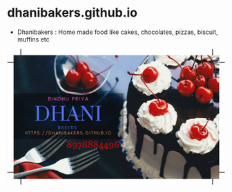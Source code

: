 # dhanibakers.github.io

- Dhanibakers   :  Home made food like cakes, chocolates, pizzas, biscuit, muffins etc

![Visiting Card](https://github.com/dhanibakers/dhanibakers.github.io/blob/master/Bindhu_visiting%20card.JPG)

